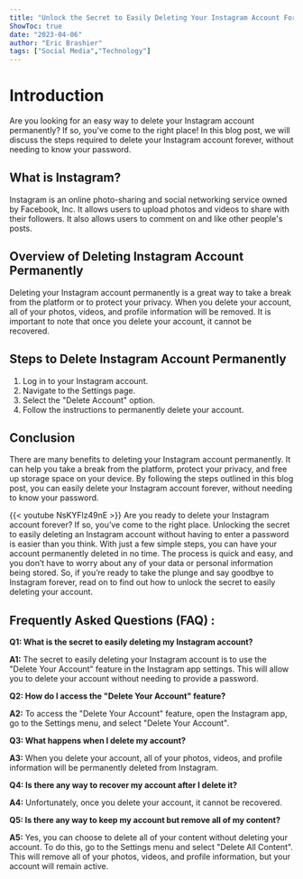 ```yaml
---
title: "Unlock the Secret to Easily Deleting Your Instagram Account Forever - No Password Required!"
ShowToc: true 
date: "2023-04-06"
author: "Eric Brashier" 
tags: ["Social Media","Technology"]
---
```

# Introduction

Are you looking for an easy way to delete your Instagram account permanently? If so, you've come to the right place! In this blog post, we will discuss the steps required to delete your Instagram account forever, without needing to know your password.

## What is Instagram?

Instagram is an online photo-sharing and social networking service owned by Facebook, Inc. It allows users to upload photos and videos to share with their followers. It also allows users to comment on and like other people's posts.

## Overview of Deleting Instagram Account Permanently

Deleting your Instagram account permanently is a great way to take a break from the platform or to protect your privacy. When you delete your account, all of your photos, videos, and profile information will be removed. It is important to note that once you delete your account, it cannot be recovered.

## Steps to Delete Instagram Account Permanently

1. Log in to your Instagram account.
2. Navigate to the Settings page.
3. Select the "Delete Account" option.
4. Follow the instructions to permanently delete your account.

## Conclusion

There are many benefits to deleting your Instagram account permanently. It can help you take a break from the platform, protect your privacy, and free up storage space on your device. By following the steps outlined in this blog post, you can easily delete your Instagram account forever, without needing to know your password.

{{< youtube NsKYFlz49nE >}} 
Are you ready to delete your Instagram account forever? If so, you’ve come to the right place. Unlocking the secret to easily deleting an Instagram account without having to enter a password is easier than you think. With just a few simple steps, you can have your account permanently deleted in no time. The process is quick and easy, and you don’t have to worry about any of your data or personal information being stored. So, if you’re ready to take the plunge and say goodbye to Instagram forever, read on to find out how to unlock the secret to easily deleting your account.

## Frequently Asked Questions (FAQ) :
**Q1: What is the secret to easily deleting my Instagram account?**

**A1:** The secret to easily deleting your Instagram account is to use the "Delete Your Account" feature in the Instagram app settings. This will allow you to delete your account without needing to provide a password.

**Q2: How do I access the "Delete Your Account" feature?**

**A2:** To access the "Delete Your Account" feature, open the Instagram app, go to the Settings menu, and select "Delete Your Account".

**Q3: What happens when I delete my account?**

**A3:** When you delete your account, all of your photos, videos, and profile information will be permanently deleted from Instagram.

**Q4: Is there any way to recover my account after I delete it?**

**A4:** Unfortunately, once you delete your account, it cannot be recovered.

**Q5: Is there any way to keep my account but remove all of my content?**

**A5:** Yes, you can choose to delete all of your content without deleting your account. To do this, go to the Settings menu and select "Delete All Content". This will remove all of your photos, videos, and profile information, but your account will remain active.


